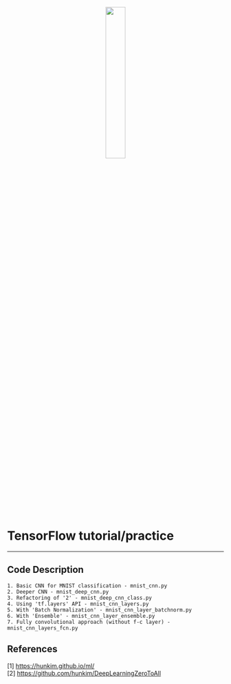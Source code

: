 <p align="center">
    <img width="30%" src="https://blogs.rstudio.com/tensorflow/posts/2017-08-17-tensorflow-v13-released/tensorflow-logo.png">
</p>

# TensorFlow tutorial/practice


-----------------
## Code Description
```
1. Basic CNN for MNIST classification - mnist_cnn.py
2. Deeper CNN - mnist_deep_cnn.py
3. Refactoring of '2' - mnist_deep_cnn_class.py
4. Using 'tf.layers' API - mnist_cnn_layers.py
5. With 'Batch Normalization' - mnist_cnn_layer_batchnorm.py
6. With 'Ensemble' - mnist_cnn_layer_ensemble.py
7. Fully convolutional approach (without f-c layer) - mnist_cnn_layers_fcn.py
```
## References

[1] https://hunkim.github.io/ml/ <br>
[2] https://github.com/hunkim/DeepLearningZeroToAll
